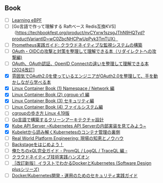 ## Book
- [ ] [Learning eBPF](https://cilium.isovalent.com/hubfs/Learning-eBPF%20-%20Full%20book.pdf)
- [ ] [Go言語で作って理解する  Raftベース Redis互換KVS]（https://techbookfest.org/product/nvCYxrw1szsgJThN9HQTyd?productVariantID=wC0ZbcNHCPwUpPyk3TmTUX）
- [ ] [Prometheus実践ガイド: クラウドネイティブな監視システムの構築](https://techbookfest.org/product/42ij8RQr1VLyLQvU23JpSV?productVariantID=kZY8D43sX5z155nKvzYcq8)
- [ ] [OAuth・OIDCの攻撃と対策を整理して理解できる本（リダイレクトへの攻撃編)](https://techbookfest.org/product/6566152490713088?productVariantID=5462135828119552)
- [ ] [OAuth、OAuth認証、OpenID Connectの違いを整理して理解できる本[2024改訂]](https://techbookfest.org/product/4885634867003392?productVariantID=6565720896831488)
- [x] [雰囲気でOAuth2.0を使っているエンジニアがOAuth2.0を整理して、手を動かしながら学べる本](https://techbookfest.org/product/5704912797171712?productVariantID=5812213461811200)
- [x] [Linux Container Book (1) Namespace / Network 編](https://techbookfest.org/product/54dvf88tRQY2CpPhXWKXPB?productVariantID=wWBa746nNCwx1uRq90tLdE)
- [x] [Linux Container Book (2) cgroup v1 編](https://techbookfest.org/product/spHhvxeLgV68sCxwbUeG3x?productVariantID=vEanQkVmQzMT0sPYyQqGAf)
- [x] [Linux Container Book (3) セキュリティ編](https://techbookfest.org/product/rMfi5PkwfGYvH03GAAhJxQ?productVariantID=tsEJxaQUKy3b4NqUjnnm7V)
- [ ] [Linux Container Book (4) ファイルシステム編](https://techbookfest.org/product/7tZcS1nwxfaKLaYHKKtdUY?productVariantID=pgqawahqEzXa0093g6hP1b)
- [ ] [cgroupの歩き方 Linux 4.19版](https://techbookfest.org/product/xuVPW8xFqNDpydWSuwphr6?productVariantID=mnK50KwLZ24fZyC4K9aaMi)
- [ ] [Go言語で構築するクリーンアーキテクチャ設計](https://techbookfest.org/product/9a3U54LBdKDE30ewPS6Ugn?productVariantID=itEzQN5gKZX8gXMmLTEXAB)
- [x] [Kube API Server ~Kubernetes API Serverの内部実装を見てみよう~](https://techbookfest.org/product/4626843321761792?productVariantID=5248536054595584)
- [x] [Kubeletから読み解くKubernetesのコンテナ管理の裏側](https://techbookfest.org/product/5738785868349440?productVariantID=5076501911306240)
- [ ] [Real World Platform Engineering: 現場の知恵とノウハウ](https://techbookfest.org/product/qunTLHG5hLbL91bBX9dqDU?productVariantID=diV811bQsBeU5YfWhtGym0)
- [ ] [Backstageをはじめよう！](https://techbookfest.org/product/i3epaUpnNgLgwm7cce1zFa?productVariantID=72UBgcAExyWL8QxXmrsXZq)
- [ ] [俺たちのxQL完全ガイド - PromQL / LogQL / TraceQL 編 -](https://techbookfest.org/product/vwEgK9fAmzRphNukv4E83P?productVariantID=b6iAh0AVyEs4hCUczPiy89)
- [ ] [クラウドネイティブ技術実践ハンズオン](https://techbookfest.org/product/6AuEZp2fRmZeYzDbQ2qub0?productVariantID=g8RAwBkSCiGYzFkHVZwskN)
- [ ] [［改訂新版］イラストでわかるDockerとKubernetes (Software Design plusシリーズ)](https://www.amazon.co.jp/%EF%BC%BB%E6%94%B9%E8%A8%82%E6%96%B0%E7%89%88%EF%BC%BD%E3%82%A4%E3%83%A9%E3%82%B9%E3%83%88%E3%81%A7%E3%82%8F%E3%81%8B%E3%82%8BDocker%E3%81%A8Kubernetes-Software-Design-plus%E3%82%B7%E3%83%AA%E3%83%BC%E3%82%BA-%E5%BE%B3%E6%B0%B8/dp/4297140551/ref=asc_df_4297140551/?tag=jpgo-22&linkCode=df0&hvadid=684585079436&hvpos=&hvnetw=g&hvrand=17205059224618291886&hvpone=&hvptwo=&hvqmt=&hvdev=c&hvdvcmdl=&hvlocint=&hvlocphy=1009313&hvtargid=pla-2271728532646&psc=1&mcid=91644809a7613484bd35b83a6e022aef&th=1&psc=1&gad_source=1)
- [ ] [Docker/Kubernetes開発・運用のためのセキュリティ実践ガイド](https://www.amazon.co.jp/Docker-Kubernetes%E9%96%8B%E7%99%BA%E3%83%BB%E9%81%8B%E7%94%A8%E3%81%AE%E3%81%9F%E3%82%81%E3%81%AE%E3%82%BB%E3%82%AD%E3%83%A5%E3%83%AA%E3%83%86%E3%82%A3%E5%AE%9F%E8%B7%B5%E3%82%AC%E3%82%A4%E3%83%89-Compass-Books%E3%82%B7%E3%83%AA%E3%83%BC%E3%82%BA-%E9%A0%88%E7%94%B0/dp/4839970505/ref=asc_df_4839970505/?tag=jpgo-22&linkCode=df0&hvadid=422475225805&hvpos=&hvnetw=g&hvrand=17205059224618291886&hvpone=&hvptwo=&hvqmt=&hvdev=c&hvdvcmdl=&hvlocint=&hvlocphy=1009313&hvtargid=pla-883980335427&psc=1&mcid=f41e74a3995636d3985efb1f8182b4d4&th=1&psc=1)
